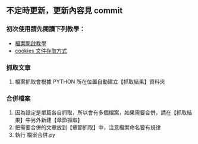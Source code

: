 ## 不定時更新，更新內容見 commit

### 初次使用請先閱讀下列教學：
- [檔案開啟教學](https://rainbow-argon-393.notion.site/VSC-Python-py-5204886a37dd483fb71130161ba479d3?pvs=4)  
- [cookies 文件存取方式](https://rainbow-argon-393.notion.site/LOFTER-cookies-1326c803ace38073b66ed19a192985d8?pvs=4)

### 抓取文章
1. 檔案抓取會根據 PYTHON 所在位置自動建立【抓取結果】資料夾
### 合併檔案
1. 因為設定是單篇各自抓取，所以會有多個檔案，如果需要合併，請在【抓取結果】中另外新建【章節抓取】
2. 把需要合併的文章放到【章節抓取】中，注意檔案命名要有規律
3. 執行 檔案合併.py
